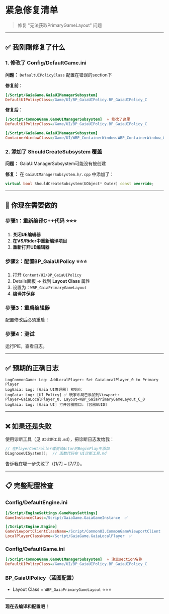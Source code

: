 # 紧急修复清单

> 修复 "无法获取PrimaryGameLayout" 问题

---

## ✅ 我刚刚修复了什么

### 1. 修改了 Config/DefaultGame.ini

**问题：** `DefaultUIPolicyClass` 配置在错误的section下

**修复前：**
```ini
[/Script/GaiaGame.GaiaUIManagerSubsystem]
DefaultUIPolicyClass=/Game/UI/BP_GaiaUIPolicy.BP_GaiaUIPolicy_C
```

**修复后：**
```ini
[/Script/CommonGame.GameUIManagerSubsystem]  ⭐ 修改了这里
DefaultUIPolicyClass=/Game/UI/BP_GaiaUIPolicy.BP_GaiaUIPolicy_C

[/Script/GaiaGame.GaiaUIManagerSubsystem]
ContainerWindowClass=/Game/UI/WBP_ContainerWindow.WBP_ContainerWindow_C
```

### 2. 添加了 ShouldCreateSubsystem 覆盖

**问题：** GaiaUIManagerSubsystem可能没有被创建

**修复：** 在 `GaiaUIManagerSubsystem.h/.cpp` 中添加了：

```cpp
virtual bool ShouldCreateSubsystem(UObject* Outer) const override;
```

---

## 🔧 你现在需要做的

### 步骤1：重新编译C++代码 ⭐⭐⭐

1. **关闭UE编辑器**
2. **在VS/Rider中重新编译项目**
3. **重新打开UE编辑器**

### 步骤2：配置BP_GaiaUIPolicy ⭐⭐⭐

1. 打开 `Content/UI/BP_GaiaUIPolicy`
2. Details面板 → 找到 **Layout Class** 属性
3. 设置为：`WBP_GaiaPrimaryGameLayout`
4. **编译并保存**

### 步骤3：重启编辑器

配置修改后必须重启！

### 步骤4：测试

运行PIE，查看日志。

---

## ✅ 预期的正确日志

```
LogCommonGame: Log: AddLocalPlayer: Set GaiaLocalPlayer_0 to Primary Player
LogGaia: Log: [Gaia UI管理器] 初始化
LogGaia: Log: [UI Policy] ✅ 玩家布局已添加到Viewport: Player=GaiaLocalPlayer_0, Layout=WBP_GaiaPrimaryGameLayout_C_0
LogGaia: Log: [Gaia UI] 打开容器窗口: [容器GUID]
```

---

## ❌ 如果还是失败

使用诊断工具（见 `UI诊断工具.md`），把诊断日志发给我：

```cpp
// 在PlayerController或测试Actor的BeginPlay中添加
DiagnoseUISystem();  // 函数代码在 UI诊断工具.md
```

告诉我在哪一步失败了（[1/7] ~ [7/7]）。

---

## 📋 完整配置检查

### Config/DefaultEngine.ini
```ini
[/Script/EngineSettings.GameMapsSettings]
GameInstanceClass=/Script/GaiaGame.GaiaGameInstance  ✅

[/Script/Engine.Engine]
GameViewportClientClassName=/Script/CommonUI.CommonGameViewportClient  ✅
LocalPlayerClassName=/Script/GaiaGame.GaiaLocalPlayer  ✅
```

### Config/DefaultGame.ini
```ini
[/Script/CommonGame.GameUIManagerSubsystem]  ⭐ 注意section名称
DefaultUIPolicyClass=/Game/UI/BP_GaiaUIPolicy.BP_GaiaUIPolicy_C
```

### BP_GaiaUIPolicy（蓝图配置）
- Layout Class = `WBP_GaiaPrimaryGameLayout`  ⭐⭐⭐

---

**现在去编译和配置吧！**


